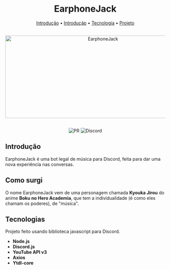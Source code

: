 <h1 align="center" >EarphoneJack</h1>

<p align="center">
  <a href="#">Introdução</a> •
  <a href="#">Introduçãp</a> •
  <a href="#">Tecnologia</a> •
  <a href="#">Projeto</a>
</p>

<br />

<div align="center" >
  <img
  src="https://user-images.githubusercontent.com/50425715/116156743-410a6a80-a6c2-11eb-96d8-87c5f2e93319.png"
  alt="EarphoneJack"
  width=600
  height=260
  />
</div>

<br />

<p align="center">
  <img
    src="https://img.shields.io/badge/PR-Welcome-brightgreen"
    alt="PR"
  />
  <img
    src="https://img.shields.io/discord/777348105838395433?label=Discord&logo=Discord"
    alt="Discord"
  />
</p>

## Introdução

EarphoneJack é uma bot legal de música para Discord, feita para dar uma nova experiência nas conversas.

## Como surgi

O nome EarphoneJack vem de uma personagem chamada **Kyouka Jirou** do anime **Boku no Hero Academia**, que tem a individualidade (é como eles chamam os poderes), de "música".

## Tecnologias

Projeto feito usando biblioteca javascript para Discord.

- **Node.js**
- **Discord.js**
- **YouTube API v3**
- **Axios**
- **Ytdl-core**
